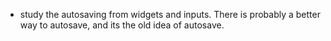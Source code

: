 - study the autosaving from widgets and inputs. There is probably a better way to autosave, and its the old idea of autosave.